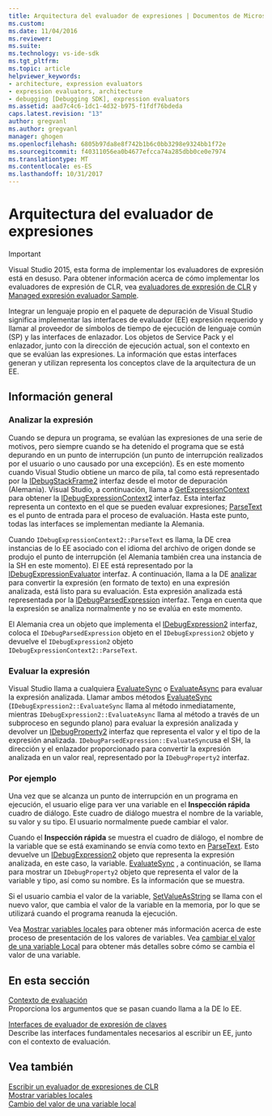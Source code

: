 ```yaml
---
title: Arquitectura del evaluador de expresiones | Documentos de Microsoft
ms.custom: 
ms.date: 11/04/2016
ms.reviewer: 
ms.suite: 
ms.technology: vs-ide-sdk
ms.tgt_pltfrm: 
ms.topic: article
helpviewer_keywords:
- architecture, expression evaluators
- expression evaluators, architecture
- debugging [Debugging SDK], expression evaluators
ms.assetid: aad7c4c6-1dc1-4d32-b975-f1fdf76bdeda
caps.latest.revision: "13"
author: gregvanl
ms.author: gregvanl
manager: ghogen
ms.openlocfilehash: 6805b97da8e8f742b1b6c0bb3298e9324bb1f72e
ms.sourcegitcommit: f40311056ea0b4677efcca74a285dbb0ce0e7974
ms.translationtype: MT
ms.contentlocale: es-ES
ms.lasthandoff: 10/31/2017
---
```

# <a name="expression-evaluator-architecture"></a>Arquitectura del evaluador de expresiones
> [!IMPORTANT]
>  Visual Studio 2015, esta forma de implementar los evaluadores de expresión está en desuso. Para obtener información acerca de cómo implementar los evaluadores de expresión de CLR, vea [evaluadores de expresión de CLR](https://github.com/Microsoft/ConcordExtensibilitySamples/wiki/CLR-Expression-Evaluators) y [Managed expresión evaluador Sample](https://github.com/Microsoft/ConcordExtensibilitySamples/wiki/Managed-Expression-Evaluator-Sample).  
  
 Integrar un lenguaje propio en el paquete de depuración de Visual Studio significa implementar las interfaces de evaluador (EE) expresión requerido y llamar al proveedor de símbolos de tiempo de ejecución de lenguaje común (SP) y las interfaces de enlazador. Los objetos de Service Pack y el enlazador, junto con la dirección de ejecución actual, son el contexto en que se evalúan las expresiones. La información que estas interfaces generan y utilizan representa los conceptos clave de la arquitectura de un EE.  
  
## <a name="overview"></a>Información general  
  
### <a name="parsing-the-expression"></a>Analizar la expresión  
 Cuando se depura un programa, se evalúan las expresiones de una serie de motivos, pero siempre cuando se ha detenido el programa que se está depurando en un punto de interrupción (un punto de interrupción realizados por el usuario o uno causado por una excepción). Es en este momento cuando Visual Studio obtiene un marco de pila, tal como está representado por la [IDebugStackFrame2](../../extensibility/debugger/reference/idebugstackframe2.md) interfaz desde el motor de depuración (Alemania). Visual Studio, a continuación, llama a [GetExpressionContext](../../extensibility/debugger/reference/idebugstackframe2-getexpressioncontext.md) para obtener la [IDebugExpressionContext2](../../extensibility/debugger/reference/idebugexpressioncontext2.md) interfaz. Esta interfaz representa un contexto en el que se pueden evaluar expresiones; [ParseText](../../extensibility/debugger/reference/idebugexpressioncontext2-parsetext.md) es el punto de entrada para el proceso de evaluación. Hasta este punto, todas las interfaces se implementan mediante la Alemania.  
  
 Cuando `IDebugExpressionContext2::ParseText` es llama, la DE crea instancias de lo EE asociado con el idioma del archivo de origen donde se produjo el punto de interrupción (el Alemania también crea una instancia de la SH en este momento). El EE está representado por la [IDebugExpressionEvaluator](../../extensibility/debugger/reference/idebugexpressionevaluator.md) interfaz. A continuación, llama a la DE [analizar](../../extensibility/debugger/reference/idebugexpressionevaluator-parse.md) para convertir la expresión (en formato de texto) en una expresión analizada, está listo para su evaluación. Esta expresión analizada está representada por la [IDebugParsedExpression](../../extensibility/debugger/reference/idebugparsedexpression.md) interfaz. Tenga en cuenta que la expresión se analiza normalmente y no se evalúa en este momento.  
  
 El Alemania crea un objeto que implementa el [IDebugExpression2](../../extensibility/debugger/reference/idebugexpression2.md) interfaz, coloca el `IDebugParsedExpression` objeto en el `IDebugExpression2` objeto y devuelve el `IDebugExpression2` objeto `IDebugExpressionContext2::ParseText`.  
  
### <a name="evaluating-the-expression"></a>Evaluar la expresión  
 Visual Studio llama a cualquiera [EvaluateSync](../../extensibility/debugger/reference/idebugexpression2-evaluatesync.md) o [EvaluateAsync](../../extensibility/debugger/reference/idebugexpression2-evaluateasync.md) para evaluar la expresión analizada. Llamar ambos métodos [EvaluateSync](../../extensibility/debugger/reference/idebugparsedexpression-evaluatesync.md) (`IDebugExpression2::EvaluateSync` llama al método inmediatamente, mientras `IDebugExpression2::EvaluateAsync` llama al método a través de un subproceso en segundo plano) para evaluar la expresión analizada y devolver un [ IDebugProperty2](../../extensibility/debugger/reference/idebugproperty2.md) interfaz que representa el valor y el tipo de la expresión analizada. `IDebugParsedExpression::EvaluateSync`usa el SH, la dirección y el enlazador proporcionado para convertir la expresión analizada en un valor real, representado por la `IDebugProperty2` interfaz.  
  
### <a name="for-example"></a>Por ejemplo  
 Una vez que se alcanza un punto de interrupción en un programa en ejecución, el usuario elige para ver una variable en el **Inspección rápida** cuadro de diálogo. Este cuadro de diálogo muestra el nombre de la variable, su valor y su tipo. El usuario normalmente puede cambiar el valor.  
  
 Cuando el **Inspección rápida** se muestra el cuadro de diálogo, el nombre de la variable que se está examinando se envía como texto en [ParseText](../../extensibility/debugger/reference/idebugexpressioncontext2-parsetext.md). Esto devuelve un [IDebugExpression2](../../extensibility/debugger/reference/idebugexpression2.md) objeto que representa la expresión analizada, en este caso, la variable. [EvaluateSync](../../extensibility/debugger/reference/idebugexpression2-evaluatesync.md) , a continuación, se llama para mostrar un `IDebugProperty2` objeto que representa el valor de la variable y tipo, así como su nombre. Es la información que se muestra.  
  
 Si el usuario cambia el valor de la variable, [SetValueAsString](../../extensibility/debugger/reference/idebugproperty2-setvalueasstring.md) se llama con el nuevo valor, que cambia el valor de la variable en la memoria, por lo que se utilizará cuando el programa reanuda la ejecución.  
  
 Vea [Mostrar variables locales](../../extensibility/debugger/displaying-locals.md) para obtener más información acerca de este proceso de presentación de los valores de variables. Vea [cambiar el valor de una variable Local](../../extensibility/debugger/changing-the-value-of-a-local.md) para obtener más detalles sobre cómo se cambia el valor de una variable.  
  
## <a name="in-this-section"></a>En esta sección  
 [Contexto de evaluación](../../extensibility/debugger/evaluation-context.md)  
 Proporciona los argumentos que se pasan cuando llama a la DE lo EE.  
  
 [Interfaces de evaluador de expresión de claves](../../extensibility/debugger/key-expression-evaluator-interfaces.md)  
 Describe las interfaces fundamentales necesarios al escribir un EE, junto con el contexto de evaluación.  
  
## <a name="see-also"></a>Vea también  
 [Escribir un evaluador de expresiones de CLR](../../extensibility/debugger/writing-a-common-language-runtime-expression-evaluator.md)   
 [Mostrar variables locales](../../extensibility/debugger/displaying-locals.md)   
 [Cambio del valor de una variable local](../../extensibility/debugger/changing-the-value-of-a-local.md)